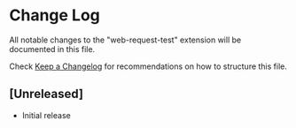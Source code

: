 # Change Log

All notable changes to the "web-request-test" extension will be documented in this file.

Check [Keep a Changelog](http://keepachangelog.com/) for recommendations on how to structure this file.

## [Unreleased]

- Initial release